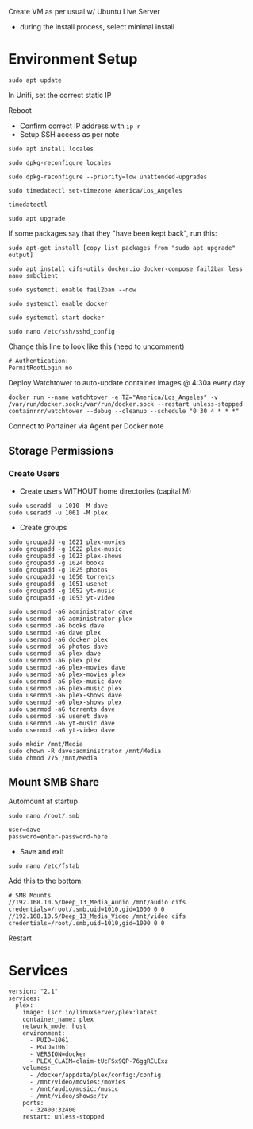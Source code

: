 Create VM as per usual w/ Ubuntu Live Server

* during the install process, select minimal install


# Environment Setup #

```
sudo apt update
```

In Unifi, set the correct static IP

Reboot

- Confirm correct IP address with `ip r`
- Setup SSH access as per note

```
sudo apt install locales

sudo dpkg-reconfigure locales

sudo dpkg-reconfigure --priority=low unattended-upgrades
```

```
sudo timedatectl set-timezone America/Los_Angeles

timedatectl
```

```
sudo apt upgrade
```

If some packages say that they "have been kept back", run this:
```
sudo apt-get install [copy list packages from "sudo apt upgrade" output]
```

```
sudo apt install cifs-utils docker.io docker-compose fail2ban less nano smbclient
```

```
sudo systemctl enable fail2ban --now

sudo systemctl enable docker

sudo systemctl start docker
```

```
sudo nano /etc/ssh/sshd_config
```

Change this line to look like this (need to uncomment)
```
# Authentication:
PermitRootLogin no
```

Deploy Watchtower to auto-update container images @ 4:30a every day
```
docker run --name watchtower -e TZ="America/Los_Angeles" -v /var/run/docker.sock:/var/run/docker.sock --restart unless-stopped containrrr/watchtower --debug --cleanup --schedule "0 30 4 * * *"
```

Connect to Portainer via Agent per Docker note



## Storage Permissions ##

### Create Users ###

* Create users WITHOUT home directories (capital M)
```
sudo useradd -u 1010 -M dave
sudo useradd -u 1061 -M plex
```

* Create groups
```
sudo groupadd -g 1021 plex-movies
sudo groupadd -g 1022 plex-music
sudo groupadd -g 1023 plex-shows
sudo groupadd -g 1024 books
sudo groupadd -g 1025 photos
sudo groupadd -g 1050 torrents
sudo groupadd -g 1051 usenet
sudo groupadd -g 1052 yt-music
sudo groupadd -g 1053 yt-video
```

```
sudo usermod -aG administrator dave
sudo usermod -aG administrator plex
sudo usermod -aG books dave
sudo usermod -aG dave plex
sudo usermod -aG docker plex
sudo usermod -aG photos dave
sudo usermod -aG plex dave
sudo usermod -aG plex plex
sudo usermod -aG plex-movies dave
sudo usermod -aG plex-movies plex
sudo usermod -aG plex-music dave
sudo usermod -aG plex-music plex
sudo usermod -aG plex-shows dave
sudo usermod -aG plex-shows plex
sudo usermod -aG torrents dave
sudo usermod -aG usenet dave
sudo usermod -aG yt-music dave
sudo usermod -aG yt-video dave
```

```
sudo mkdir /mnt/Media
sudo chown -R dave:administrator /mnt/Media
sudo chmod 775 /mnt/Media
```



## Mount SMB Share ##

Automount at startup
```
sudo nano /root/.smb
```

```
user=dave
password=enter-password-here
```
* Save and exit

```
sudo nano /etc/fstab
```

Add this to the bottom:
```
# SMB Mounts
//192.168.10.5/Deep_13_Media_Audio /mnt/audio cifs credentials=/root/.smb,uid=1010,gid=1000 0 0
//192.168.10.5/Deep_13_Media_Video /mnt/video cifs credentials=/root/.smb,uid=1010,gid=1000 0 0
```

Restart


# Services #


```
version: "2.1"
services:
  plex:
    image: lscr.io/linuxserver/plex:latest
    container_name: plex
    network_mode: host
    environment:
      - PUID=1061
      - PGID=1061
      - VERSION=docker
      - PLEX_CLAIM=claim-tUcFSx9QP-76ggRELExz
    volumes:
      - /docker/appdata/plex/config:/config
      - /mnt/video/movies:/movies
      - /mnt/audio/music:/music
	  - /mnt/video/shows:/tv
    ports:
      - 32400:32400
    restart: unless-stopped
```



